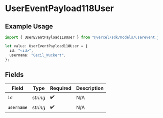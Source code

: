 # UserEventPayload118User

## Example Usage

```typescript
import { UserEventPayload118User } from "@vercel/sdk/models/userevent.js";

let value: UserEventPayload118User = {
  id: "<id>",
  username: "Cecil_Wuckert",
};
```

## Fields

| Field              | Type               | Required           | Description        |
| ------------------ | ------------------ | ------------------ | ------------------ |
| `id`               | *string*           | :heavy_check_mark: | N/A                |
| `username`         | *string*           | :heavy_check_mark: | N/A                |